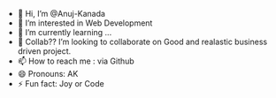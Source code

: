 - 👋 Hi, I’m @Anuj-Kanada
- 👀 I’m interested in Web Development
- 🌱 I’m currently learning ...
- 💞️ Collab?? I’m looking to collaborate on Good and realastic business driven project.
- 📫 How to reach me : via Github 
- 😄 Pronouns: AK
- ⚡ Fun fact: Joy or Code 


<!---
Anuj-Kanada/Anuj-Kanada is a ✨ special ✨ repository because its `README.md` (this file) appears on your GitHub profile.
You can click the Preview link to take a look at your changes.
--->
